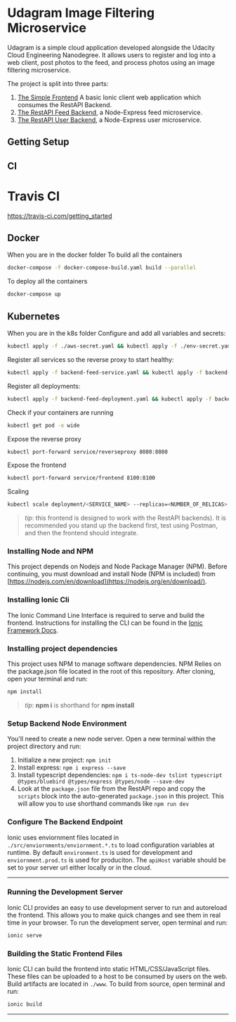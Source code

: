 # Udagram Image Filtering Microservice

Udagram is a simple cloud application developed alongside the Udacity Cloud Engineering Nanodegree. It allows users to register and log into a web client, post photos to the feed, and process photos using an image filtering microservice.

The project is split into three parts:
1. [The Simple Frontend](/udacity-c3-frontend)
A basic Ionic client web application which consumes the RestAPI Backend. 
2. [The RestAPI Feed Backend](/udacity-c3-restapi-feed), a Node-Express feed microservice.
3. [The RestAPI User Backend](/udacity-c3-restapi-user), a Node-Express user microservice.

## Getting Setup

## CI
# Travis CI
https://travis-ci.com/getting_started 

## Docker
When you are in the docker folder
To build all the containers
```bash
docker-compose -f docker-compose-build.yaml build --parallel
```
To deploy all the containers
```bash
docker-compose up
```

## Kubernetes
When you are in the k8s folder
Configure and add all variables and secrets:
```bash
kubectl apply -f ./aws-secret.yaml && kubectl apply -f ./env-secret.yaml && kubectl apply -f ./env-configmap.yaml
```
Register all services so the reverse proxy to start healthy:
```bash
kubectl apply -f backend-feed-service.yaml && kubectl apply -f backend-user-service.yaml && kubectl apply -f frontend-service.yaml && kubectl apply -f reverseproxy-service.yaml
```
Register all deployments:
```bash
kubectl apply -f backend-feed-deployment.yaml && kubectl apply -f backend-user-deployment.yaml && kubectl apply -f frontend-deployment.yaml && kubectl apply -f reverseproxy-deployment.yaml
```
Check if your containers are running
```bash
kubectl get pod -o wide
```
Expose the reverse proxy
```bash
kubectl port-forward service/reverseproxy 8080:8080
```
Expose the frontend
```bash
kubectl port-forward service/frontend 8100:8100
```
Scaling
```bash
kubectl scale deployment/<SERVICE_NAME> --replicas=<NUMBER_OF_RELICAS>
```

> _tip_: this frontend is designed to work with the RestAPI backends). It is recommended you stand up the backend first, test using Postman, and then the frontend should integrate.

### Installing Node and NPM
This project depends on Nodejs and Node Package Manager (NPM). Before continuing, you must download and install Node (NPM is included) from [https://nodejs.com/en/download](https://nodejs.org/en/download/).

### Installing Ionic Cli
The Ionic Command Line Interface is required to serve and build the frontend. Instructions for installing the CLI can be found in the [Ionic Framework Docs](https://ionicframework.com/docs/installation/cli).

### Installing project dependencies

This project uses NPM to manage software dependencies. NPM Relies on the package.json file located in the root of this repository. After cloning, open your terminal and run:
```bash
npm install
```
>_tip_: **npm i** is shorthand for **npm install**

### Setup Backend Node Environment
You'll need to create a new node server. Open a new terminal within the project directory and run:
1. Initialize a new project: `npm init`
2. Install express: `npm i express --save`
3. Install typescript dependencies: `npm i ts-node-dev tslint typescript  @types/bluebird @types/express @types/node --save-dev`
4. Look at the `package.json` file from the RestAPI repo and copy the `scripts` block into the auto-generated `package.json` in this project. This will allow you to use shorthand commands like `npm run dev`


### Configure The Backend Endpoint
Ionic uses enviornment files located in `./src/enviornments/enviornment.*.ts` to load configuration variables at runtime. By default `environment.ts` is used for development and `enviornment.prod.ts` is used for produciton. The `apiHost` variable should be set to your server url either locally or in the cloud.

***
### Running the Development Server
Ionic CLI provides an easy to use development server to run and autoreload the frontend. This allows you to make quick changes and see them in real time in your browser. To run the development server, open terminal and run:

```bash
ionic serve
```

### Building the Static Frontend Files
Ionic CLI can build the frontend into static HTML/CSS/JavaScript files. These files can be uploaded to a host to be consumed by users on the web. Build artifacts are located in `./www`. To build from source, open terminal and run:
```bash
ionic build
```
***
